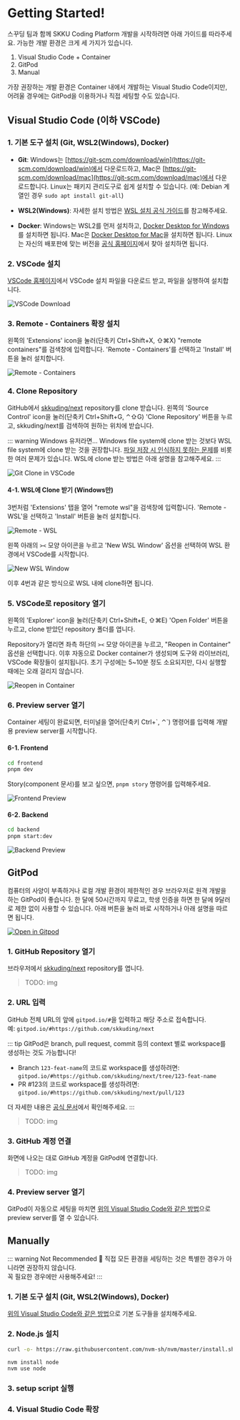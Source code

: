 # Getting Started!

스꾸딩 팀과 함께 SKKU Coding Platform 개발을 시작하려면 아래 가이드를 따라주세요.
가능한 개발 환경은 크게 세 가지가 있습니다.

1. Visual Studio Code + Container
2. GitPod
3. Manual

가장 권장하는 개발 환경은 Container 내에서 개발하는 Visual Studio Code이지만, 어려울 경우에는 GitPod을 이용하거나 직접 세팅할 수도 있습니다. 

## Visual Studio Code (이하 VSCode)

### 1. 기본 도구 설치 (Git, WSL2(Windows), Docker)

- **Git**: Windows는 [https://git-scm.com/download/win](https://git-scm.com/download/win)에서 다운로드하고, Mac은 [https://git-scm.com/download/mac](https://git-scm.com/download/mac)에서 다운로드합니다.
Linux는 패키지 관리도구로 쉽게 설치할 수 있습니다. (예: Debian 계열인 경우 `sudo apt install git-all`)

- **WSL2(Windows)**: 자세한 설치 방법은 [WSL 설치 공식 가이드](https://docs.microsoft.com/ko-kr/windows/wsl/install)를 참고해주세요.

- **Docker**: Windows는 WSL2를 먼저 설치하고, [Docker Desktop for Windows](https://docs.docker.com/desktop/install/windows-install/)를 설치하면 됩니다. 
Mac은 [Docker Desktop for Mac](https://docs.docker.com/desktop/install/mac-install/)을 설치하면 됩니다.
Linux는 자신의 배포판에 맞는 버전을 [공식 홈페이지](https://docs.docker.com/engine/install/)에서 찾아 설치하면 됩니다.

### 2. VSCode 설치

[VSCode 홈페이지](https://code.visualstudio.com/)에서 VSCode 설치 파일을 다운로드 받고, 파일을 실행하여 설치합니다.

![VSCode Download](vscode-download.png)

### 3. Remote - Containers 확장 설치

왼쪽의 'Extensions' icon을 눌러(단축키 Ctrl+Shift+X, ⇧⌘X) "remote containers"를 검색창에 입력합니다.
'Remote - Containers'를 선택하고 'Install' 버튼을 눌러 설치합니다.

![Remote - Containers](remote-containers.png)

### 4. Clone Repository

GitHub에서 [skkuding/next](https://github.com/skkuding/next) repository를 clone 받습니다.
왼쪽의 'Source Control' icon을 눌러(단축키 Ctrl+Shift+G, ⌃⇧G) 'Clone Repository' 버튼을 누르고, skkuding/next를 검색하여 원하는 위치에 받습니다.

::: warning Windows 유저라면...
Windows file system에 clone 받는 것보다 WSL file system에 clone 받는 것을 권장합니다.
[파일 저장 시 인식하지 못하는 문제](https://github.com/microsoft/WSL/issues/4739)를 비롯한 여러 문제가 있습니다.
WSL에 clone 받는 방법은 아래 설명을 참고해주세요.
:::

![Git Clone in VSCode](git-clone.png)

#### 4-1. WSL에 Clone 받기 (Windows만)

3번처럼 'Extensions' 탭을 열어 "remote wsl"을 검색창에 입력합니다.
'Remote - WSL'을 선택하고 'Install' 버튼을 눌러 설치합니다.

![Remote - WSL](remote-wsl.png)

왼쪽 아래의 `><` 모양 아이콘을 누르고 'New WSL Window' 옵션을 선택하여 WSL 환경에서 VSCode를 시작합니다.

![New WSL Window](new-wsl-window.png)

이후 4번과 같은 방식으로 WSL 내에 clone하면 됩니다.

### 5. VSCode로 repository 열기

왼쪽의 'Explorer' icon을 눌러(단축키 Ctrl+Shift+E, ⇧⌘E) 'Open Folder' 버튼을 누르고, clone 받았던 repository 폴더를 엽니다.

Repository가 열리면 좌측 하단의 `><` 모양 아이콘을 누르고, "Reopen in Container" 옵션을 선택합니다.
이후 자동으로 Docker container가 생성되며 도구와 라이브러리, VSCode 확장들이 설치됩니다.
초기 구성에는 5~10분 정도 소요되지만, 다시 실행할 때에는 오래 걸리지 않습니다.

![Reopen in Container](reopen-in-container.png)

### 6. Preview server 열기

Container 세팅이 완료되면, 터미널을 열어(단축키 Ctrl+\`, ⌃\`) 명령어를 입력해 개발용 preview server를 시작합니다.

#### 6-1. Frontend

```sh
cd frontend
pnpm dev
```

Story(component 문서)를 보고 싶으면, `pnpm story` 명령어를 입력해주세요.

![Frontend Preview](frontend-preview.png)

#### 6-2. Backend

```sh
cd backend
pnpm start:dev
```

![Backend Preview](backend-preview.png)

## GitPod

컴퓨터의 사양이 부족하거나 로컬 개발 환경이 제한적인 경우 브라우저로 원격 개발을 하는 GitPod이 좋습니다.
한 달에 50시간까지 무료고, 학생 인증을 하면 한 달에 9달러로 제한 없이 사용할 수 있습니다.
아래 버튼을 눌러 바로 시작하거나 아래 설명을 따르면 됩니다.

[![Open in Gitpod](https://gitpod.io/button/open-in-gitpod.svg)](https://gitpod.io/#https://github.com/skkuding/next)

### 1. GitHub Repository 열기

브라우저에서 [skkuding/next](https://github.com/skkuding/next) repository를 엽니다.

> TODO: img

### 2. URL 입력

GitHub 전체 URL의 앞에 `gitpod.io/#`을 입력하고 해당 주소로 접속합니다.  
예: `gitpod.io/#https://github.com/skkuding/next`

::: tip
GitPod은 branch, pull request, commit 등의 context 별로 workspace를 생성하는 것도 가능합니다!

- Branch `123-feat-name`의 코드로 workspace를 생성하려면: `gitpod.io/#https://github.com/skkuding/next/tree/123-feat-name`
- PR #123의 코드로 workspace를 생성하려면: `gitpod.io/#https://github.com/skkuding/next/pull/123`

더 자세한 내용은 [공식 문서](https://www.gitpod.io/docs/introduction/learn-gitpod/context-url)에서 확인해주세요.
:::

> TODO: img

### 3. GitHub 계정 연결

화면에 나오는 대로 GitHub 계정을 GitPod에 연결합니다.

> TODO: img

### 4. Preview server 열기

GitPod이 자동으로 세팅을 마치면 [위의 Visual Studio Code와 같은 방법](#_6-preview-server-열기)으로 preview server를 열 수 있습니다.

## Manually

::: warning Not Recommended 🤔
직접 모든 환경을 세팅하는 것은 특별한 경우가 아니라면 권장하지 않습니다.  
꼭 필요한 경우에만 사용해주세요!
:::

### 1. 기본 도구 설치 (Git, WSL2(Windows), Docker)

[위의 Visual Studio Code와 같은 방법](#_1-기본-도구-설치-git-wsl2-windows-docker)으로 기본 도구들을 설치해주세요.

### 2. Node.js 설치

```sh
curl -o- https://raw.githubusercontent.com/nvm-sh/nvm/master/install.sh | bash
```

```sh
nvm install node
nvm use node
```

### 3. setup script 실행

### 4. Visual Studio Code 확장
